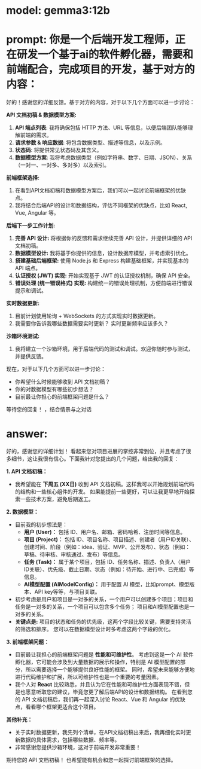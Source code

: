 # model: gemma3:12b
# prompt: 你是一个后端开发工程师，正在研发一个基于ai的软件孵化器，需要和前端配合，完成项目的开发，基于对方的内容：
好的！感谢您的详细反馈。基于对方的内容，对于以下几个方面可以进一步讨论：

**API 文档初稿 & 数据模型方案:**

1.  **API 端点列表**: 我将确保包括 HTTP 方法、URL 等信息，以便后端团队能够理解前端的需求。
2.  **请求参数 & 响应数据**: 将包含数据类型、描述等信息，以及示例。
3.  **状态码**: 将提供常见状态码及其含义。
4.  **数据模型方案**: 我将考虑数据类型（例如字符串、数字、日期、JSON）、关系（一对一、一对多、多对多）以及索引。

**前端框架选择:**

1.  在看到API文档初稿和数据模型方案后，我们可以一起讨论前端框架的优缺点。
2.  我将结合后端API的设计和数据结构，评估不同框架的优缺点，比如 React, Vue, Angular 等。

**后端下一步工作计划:**

1.  **完善 API 设计:** 将根据你的反馈和需求继续完善 API 设计，并提供详细的 API 文档初稿。
2.  **数据模型设计:** 我将基于你提供的信息，设计数据库模型，并考虑索引优化。
3.  **搭建基础后端框架:** 使用 Node.js 和 Express 构建基础框架，并实现基本的 API 端点。
4.  **认证授权 (JWT) 实现:** 开始实现基于 JWT 的认证授权机制，确保 API 安全。
5.  **错误处理 (统一错误格式) 实现:** 构建统一的错误处理机制，方便前端进行错误提示和调试。

**实时数据更新:**

1.  目前计划使用轮询 + WebSockets 的方式实现实时数据更新。
2.  我需要你告诉我哪些数据需要实时更新？ 实时更新频率应该多久？

**沙箱环境测试:**

1.  我将建立一个沙箱环境，用于后端代码的测试和调试。欢迎你随时参与测试，并提供反馈。

现在，对于以下几个方面可以进一步讨论：

*   你希望什么时候能够收到 API 文档初稿？
*   你的对数据模型有哪些初步想法？
*   目前最让你担心的前端框架问题是什么？

等待您的回复！
，结合情景与之对话
# answer: 
 好的，感谢您的详细计划！ 看起来您对项目进展的掌控非常到位，并且考虑了很多细节，这让我很有信心。下面我针对您提出的几个问题，给出我的回复：

**1. API 文档初稿：**

*   我希望能在 **下周五 (XX日)** 收到 API 文档初稿。这样我可以开始规划前端代码的结构和一些核心组件的开发。 如果能提前一些更好，可以让我更早地开始探索一些技术方案，避免后期返工。

**2. 数据模型：**

*   目前我的初步想法是：
    *   **用户 (User)：**  包括 ID、用户名、邮箱、密码哈希、注册时间等信息。 
    *   **项目 (Project)：** 包括 ID、项目名称、项目描述、创建者（用户ID关联）、创建时间、阶段（例如：idea、验证、MVP、公开发布）、状态（例如：草稿、待审核、审核通过、发布）等信息。
    *   **任务 (Task)：**  属于某个项目，包括 ID、任务名称、描述、负责人（用户ID关联）、优先级、截止日期、状态（例如：待开始、进行中、已完成）等信息。
    *   **AI模型配置 (AIModelConfig)：** 用于配置 AI 模型，比如prompt、模型版本、API key等等，与项目关联。
*   初步考虑是用户和项目是一对多的关系，一个用户可以创建多个项目；项目和任务是一对多的关系，一个项目可以包含多个任务； 项目和AI模型配置也是一对多的关系。
*   **关键点是:** 项目的状态和任务的优先级，这两个字段比较关键，需要支持灵活的筛选和排序。 您可以在数据模型设计时多考虑这两个字段的优化。

**3. 前端框架问题：**

*   目前最让我担心的前端框架问题是 **性能和可维护性**。 考虑到这是一个 AI 软件孵化器，它可能会涉及到大量数据的展示和操作，特别是 AI 模型配置的部分，所以需要选择一个能够提供良好性能的框架。 同时，希望未来能够方便地进行代码维护和扩展，所以可维护性也是一个重要的考量因素。 
*   我个人对 **React** 比较熟悉，并且认为它在性能和可维护性方面表现不错，但是也愿意听取您的建议，毕竟您更了解后端API的设计和数据结构。 在看到您的 API 文档初稿后，我们再一起深入讨论 React、Vue 和 Angular 的优缺点，看看哪个框架更适合这个项目。

**其他补充：**

*   关于实时数据更新，我先列个清单，在API文档初稿出来后，我再细化实时更新数据的具体需求，包括哪些数据、频率等。 
*   非常感谢您提供沙箱环境，这对于前端开发非常重要！

期待您的 API 文档初稿！ 也希望能有机会和您一起探讨前端框架的选择。

